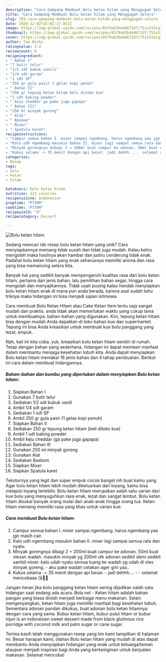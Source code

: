 ```yaml
---
description: "Cara Gampang Membuat Bolu ketan hitam yang Menggugah Selera"
title: "Cara Gampang Membuat Bolu ketan hitam yang Menggugah Selera"
slug: 703-cara-gampang-membuat-bolu-ketan-hitam-yang-menggugah-selera
date: 2020-12-02T15:02:17.021Z
image: https://img-global.cpcdn.com/recipes/65f9a83bde8672df/751x532cq70/bolu-ketan-hitam-foto-resep-utama.jpg
thumbnail: https://img-global.cpcdn.com/recipes/65f9a83bde8672df/751x532cq70/bolu-ketan-hitam-foto-resep-utama.jpg
cover: https://img-global.cpcdn.com/recipes/65f9a83bde8672df/751x532cq70/bolu-ketan-hitam-foto-resep-utama.jpg
author: Tom Hicks
ratingvalue: 3.4
reviewcount: 9
recipeingredient:
- " Bahan I"
- "7 butir telur"
- "1/2 sdt bubuk vanili"
- "1/4 sdt garam"
- "1 sdt SP"
- "250 gr gula pasir 1 gelas kopi penuh"
- " Bahan II"
- "250 gr tepung ketan hitam beli ditoko kue"
- "1 sdt baking powder"
- " keju cheddar ga pake juga gapapa"
- " Bahan III"
- "250 ml minyak goreng"
- " Alat"
- " Baskom"
- " Mixer"
- " Spatula karet"
recipeinstructions:
- "Campur semua bahan I. mixer sampai ngembang. harus ngembang yaa jgn masih cair."
- "Kalo udh ngembang masukin bahan II. mixer lagi sampai semua rata dan nyatu."
- "Minyak gorengnya dibagi 2 = 200ml buat campur ke adonan, 50ml buat olesan wadah. masukin minyak yg 200ml utk adonan sedikit demi sedikit sambil mixer. kalo udah nyatu semua tuang ke wadah yg udah di oles minyak goreng. aku pake wadah cetakan ager gini yaa.."
- "Kukus selama -+ 35 menit dengan api besar. jadi dehhh....  selamat mencobaaa 😘💜💜"
categories:
- Resep
tags:
- bolu
- ketan
- hitam

katakunci: bolu ketan hitam 
nutrition: 223 calories
recipecuisine: Indonesian
preptime: "PT39M"
cooktime: "PT39M"
recipeyield: "4"
recipecategory: Dessert

---
```



![Bolu ketan hitam](https://img-global.cpcdn.com/recipes/65f9a83bde8672df/751x532cq70/bolu-ketan-hitam-foto-resep-utama.jpg)

Sedang mencari ide resep bolu ketan hitam yang unik? Cara menyiapkannya memang tidak susah dan tidak juga mudah. Kalau keliru mengolah maka hasilnya akan hambar dan justru cenderung tidak enak. Padahal bolu ketan hitam yang enak seharusnya memiliki aroma dan rasa yang bisa memancing selera kita.

Banyak hal yang sedikit banyak mempengaruhi kualitas rasa dari bolu ketan hitam, pertama dari jenis bahan, lalu pemilihan bahan segar, hingga cara mengolah dan menyajikannya. Tidak usah pusing kalau hendak menyiapkan bolu ketan hitam enak di mana pun anda berada, karena asal sudah tahu triknya maka hidangan ini bisa menjadi sajian istimewa.

Cara membuat Bolu Ketan Hitam atau Cake Ketan Item tentu saja sangat mudah dan praktis. anda tidak akan memerlukan waktu yang cukup lama untuk membuatnya. bahan-bahan yang digunakan. Kini, tepung ketan hitam bisa dengan mudah Anda dapatkan di toko bahan kue dan supermarket. Tepung ini bisa Anda kreasikan untuk membuat kue bolu panggang yang lezat, empuk.


Nah, kali ini kita coba, yuk, kreasikan bolu ketan hitam sendiri di rumah. Tetap dengan bahan yang sederhana, hidangan ini dapat memberi manfaat dalam membantu menjaga kesehatan tubuh kita. Anda dapat menyiapkan Bolu ketan hitam memakai 16 jenis bahan dan 4 tahap pembuatan. Berikut ini cara dalam membuat hidangannya.

<!--inarticleads1-->

##### Bahan-bahan dan bumbu yang diperlukan dalam menyiapkan Bolu ketan hitam:

1. Siapkan  Bahan I
1. Gunakan 7 butir telur
1. Sediakan 1/2 sdt bubuk vanili
1. Ambil 1/4 sdt garam
1. Sediakan 1 sdt SP
1. Ambil 250 gr gula pasir (1 gelas kopi penuh)
1. Siapkan  Bahan II
1. Sediakan 250 gr tepung ketan hitam (beli ditoko kue)
1. Ambil 1 sdt baking powder
1. Ambil  keju cheddar (ga pake juga gapapa)
1. Sediakan  Bahan III
1. Gunakan 250 ml minyak goreng
1. Gunakan  Alat
1. Sediakan  Baskom
1. Siapkan  Mixer
1. Siapkan  Spatula karet


Teksturnya yang legit dan super empuk cocok banget nih buat kamu yang Agar bolu ketan hitam lebih mudah dikeluarkan dari loyang, kamu bisa melapisi loyang terlebihi. Bolu ketan hitam merupakan salah satu varian dari kue bolu yang menyuguhkan rasa enak, lezat dan sangat lembut. Bolu ketan hitam disukai banyak orang mulai dari anak-anak hingga orang tua. Ketan hitam memang memiliki rasa yang khas untuk varian kue. 

<!--inarticleads2-->

##### Cara membuat Bolu ketan hitam:

1. Campur semua bahan I. mixer sampai ngembang. harus ngembang yaa jgn masih cair.
1. Kalo udh ngembang masukin bahan II. mixer lagi sampai semua rata dan nyatu.
1. Minyak gorengnya dibagi 2 = 200ml buat campur ke adonan, 50ml buat olesan wadah. masukin minyak yg 200ml utk adonan sedikit demi sedikit sambil mixer. kalo udah nyatu semua tuang ke wadah yg udah di oles minyak goreng. - aku pake wadah cetakan ager gini yaa..
1. Kukus selama -+ 35 menit dengan api besar. - jadi dehhh.... -  - selamat mencobaaa 😘💜💜


Jangan heran jika bolu panggang ketan hitam sering dijadikan salah satu hidangan saat sedang ada acara. Bola.net - Ketan hitam adalah bahan pangan yang biasa diolah menjadi berbagai menu makanan. Selain mengenyangkan, ketan hitam juga memiliki manfaat bagi kesehatan tubuh. Sementara adonan pandan dikukus, buat adonan bolu ketan hitamnya dengan cara yang sama. Bubur ketan hitam, bubur pulut hitam or bubur injun is an Indonesian sweet dessert made from black glutinous rice porridge with coconut milk and palm sugar or cane sugar. 

Terima kasih telah menggunakan resep yang tim kami tampilkan di halaman ini. Besar harapan kami, olahan Bolu ketan hitam yang mudah di atas dapat membantu Anda menyiapkan hidangan yang enak untuk keluarga/teman ataupun menjadi inspirasi bagi Anda yang berkeinginan untuk berjualan makanan. Selamat mencoba!
